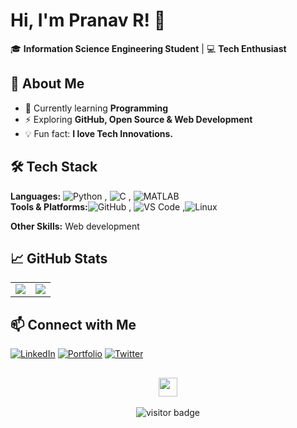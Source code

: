 # Hi, I'm Pranav R! 👋  

🎓 **Information Science Engineering Student** | 💻 **Tech Enthusiast**    

## 🚀 About Me  
- 🌱 Currently learning **Programming**  
- ⚡ Exploring **GitHub, Open Source & Web Development**    
- 💡 Fun fact: **I love Tech Innovations.**

## 🛠️ Tech Stack  
**Languages:** ![Python](https://img.shields.io/badge/Python-3776AB?style=for-the-badge&logo=python&logoColor=white) , ![C](https://img.shields.io/badge/C-A8B9CC?style=for-the-badge&logo=c&logoColor=white)  , ![MATLAB](https://img.shields.io/badge/MATLAB-0076A8?style=for-the-badge&logo=mathworks&logoColor=white)  
**Tools & Platforms:**![GitHub](https://img.shields.io/badge/GitHub-181717?style=for-the-badge&logo=github&logoColor=white)  , ![VS Code](https://img.shields.io/badge/VSCode-007ACC?style=for-the-badge&logo=visual-studio-code&logoColor=white)  ,![Linux](https://img.shields.io/badge/Linux-FCC624?style=for-the-badge&logo=linux&logoColor=black)

**Other Skills:** Web development
 

## 📈 GitHub Stats  
<table>
  <tr>
    <td>
      <img src="https://github-readme-stats.vercel.app/api?username=Pranavr06&show_icons=true&theme=github_dark" />
    </td>
    <td>
      <img src="https://github-readme-stats.vercel.app/api/top-langs/?username=Pranavr06&layout=default&theme=github_dark" />
    </td>
  </tr>
</table>


## 📫 Connect with Me  
[![LinkedIn](https://img.shields.io/badge/LinkedIn-0077B5?style=for-the-badge&logo=linkedin&logoColor=white)](https://www.linkedin.com/in/pranavr06/)  [![Portfolio](https://img.shields.io/badge/Portfolio-000000?style=for-the-badge&logo=github&logoColor=white)](https://pranavr.netlify.app/)  [![Twitter](https://img.shields.io/badge/Twitter-1DA1F2?style=for-the-badge&logo=twitter&logoColor=white)](https://x.com/PranavR2006)

<h2 align="center"><img src="https://media.giphy.com/media/hvRJCLFzcasrR4ia7z/giphy.gif" width="30px"></h2>

<p align="center">
  <img src="https://komarev.com/ghpvc/?username=yourusername&label=visitors&color=blue&style=flat" alt="visitor badge"/>
</p>
